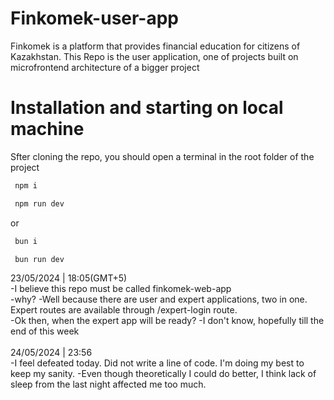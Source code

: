 # Finkomek-user-app
 <a>Finkomek is a platform that provides financial education for citizens of Kazakhstan. This Repo is the user application, one of projects built on microfrontend architecture of a bigger project</a>

 # Installation and starting on local machine
 <a>Sfter cloning the repo, you should open a terminal in the root folder of the project<a> 
 ```bash
  npm i
 ```
 ```bash
  npm run dev
 ```
 or <br>
 ```bash
  bun i 
 ```
 ```bash
  bun run dev 
 ```
 23/05/2024 | 18:05(GMT+5)
<br>
-I believe this repo must be called finkomek-web-app <br>
-why?
-Well because there are user and expert applications, two in one. Expert routes are available through /expert-login route.<br>
-Ok then, when the expert app will be ready?
-I don't know, hopefully till the end of this week
<br>
<br>
24/05/2024 | 23:56
<br>
-I feel defeated today. Did not write a line of code. I'm doing my best to keep my sanity.
-Even though theoretically I could do better, I think lack of sleep from the last night affected me too much.

